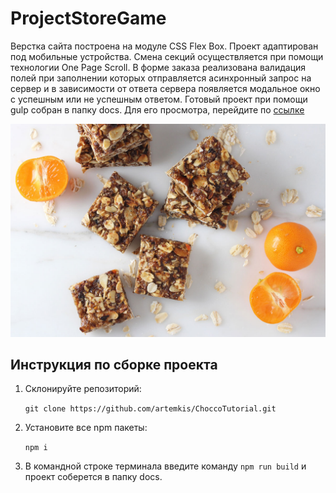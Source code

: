 # ProjectStoreGame
Верстка сайта построена на модуле CSS Flex Box. Проект адаптирован под мобильные устройства. Смена секций осуществляется при помощи технологии One Page Scroll. В форме заказа реализована валидация полей при заполнении которых отправляется асинхронный запрос на сервер и в зависимости от ответа сервера появляется модальное окно с успешным или не успешным ответом. Готовый проект при помощи gulp собран в папку docs. Для его просмотра, перейдите по [ссылке](https://artemkis.github.io/ChoccoTutorial/)

![Logotype](./docs/images/decor/splashscreen.jpg)
## Инструкция по сборке проекта

1. Cклонируйте репозиторий: 

   ```git clone https://github.com/artemkis/ChoccoTutorial.git```

2. Установите все npm пакеты:

   ```npm i```

3. В командной строке терминала введите команду ```npm run build``` и проект соберется в папку docs.
